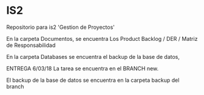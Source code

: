 # IS2
Repositorio para is2 'Gestion de Proyectos'

En la carpeta Documentos, se encuentra Los Product Backlog / DER / Matriz de Responsabilidad


En la carpeta Databases se encuentra el backup de la base de datos,


ENTREGA 6/03/18
La tarea se encuentra en el BRANCH new.

El backup de la base de datos se encuentra en la carpeta backup del branch
